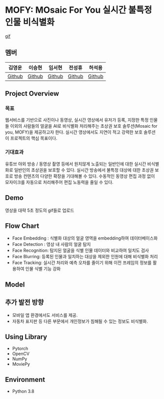 # MOFY: MOsaic For You 실시간 불특정 인물 비식별화

[gif]()

## 멤버
| 김영운 | 이승현 | 임서현 | 전성휴 | 허석용 |  
| :-: | :-: | :-: | :-: | :-: |  
|[Github](https://github.com/Cronople) | [Github](https://github.com/sseunghyuns) | [Github](https://github.com/seohl16) | [Github](https://github.com/shhommychon) | [Github](https://github.com/HeoSeokYong)


## Project Overview 
### 목표 
웹서비스를 기반으로 사진이나 동영상, 실시간 영상에서 유저가 등록, 지정한 특정 인물들 이외의 사람들의 얼굴을 AI로 비식별화 처리해주는 초상권 보호 솔루션(Mosaic for you,  MOFY)을 제공하고자 한다.
실시간 영상에서도 지연이 적고 강력한 보호 솔루션이 프로젝트의 핵심 목표이다.


### 기대효과 
유튜브 야외 방송 / 동영상 촬영 등에서 원치않게 노출되는 일반인에 대한 실시간 비식별화로 일반인의 초상권을 보호할 수 있다.
실시간 방송에서 불특정 대상에 대한 초상권 보호로 방송 컨텐츠의 다양한 확장을 기대해볼 수 있다.
수동적인 동영상 편집 과정 없이 모자이크를 자동으로 처리해주어 편집 노동력을 줄일 수 있다.


## Demo 

영상을 대략 5초 정도의 gif들로 업로드


## Flow Chart

- Face Embedding : 식별화 대상의 얼굴 영역을 embedding하여 데이터베이스화
- Face Detection : 영상 내 사람의 얼굴 탐지 
- Face Recognition: 탐지된 얼굴을 식별 인물 데이터와 비교하여 일치도 검사
- Face Blurring: 등록된 인물과 일치하는 대상을 제외한 인원에 대해 비식별화 처리
- Face Tracking: 실시간 처리와 예측 오차를 줄이기 위해 이전 프레임의 정보를 활용하여 인물 식별 기능 강화


## Model 


## 추가 발전 방향
- 모바일 앱 환경에서도 서비스를 제공. 
- 자동차 표지판 등 다른 부문에서 개인정보가 침해될 수 있는 정보도 비식별화.


## Using Library
- Pytorch
- OpenCV
- NumPy
- MoviePy


## Environment 
- Python 3.8 
